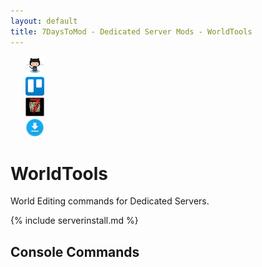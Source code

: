 ```yaml
---
layout: default
title: 7DaysToMod - Dedicated Server Mods - WorldTools
---
```

<ul style="list-style: none;">
	<li class="link-toolbar-right">
		<a href="https://github.com/7DaysToMod/worldtools" class="social-icon" target="_blank" title="View on Github">
			<img src="/images/Octocat.png" height="30">
		</a>
	</li>
	<li class="link-toolbar-right">
		<a href="https://trello.com/b/ubhbKNfD/worldtools" class="social-icon" target="_blank" title="TODO List on Trello">
			<img src="/images/trello.png" height="30">
		</a>
	</li>
	<li class="link-toolbar-right">
		<a href="http://7daystodie.com/forums/" class="social-icon" target="_blank" title="7DaysToDie.com Forum Post">
			<img src="/images/placeholder_small.png" height="30">
		</a>
	</li>
	<li class="link-toolbar-right">
		<a href="https://github.com/7DaysToMod/worldtools/releases" class="social-icon" target="_blank" title="Downloads">
			<img src="/images/download.png" height="30">
		</a>
	</li>
</ul>

# WorldTools

World Editing commands for Dedicated Servers.

{% include serverinstall.md %}

## Console Commands

